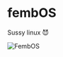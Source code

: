 # fembOS
Sussy linux 😈

![FembOS](https://cdn.discordapp.com/attachments/939574599895646228/939580332536107028/unknown.png)

